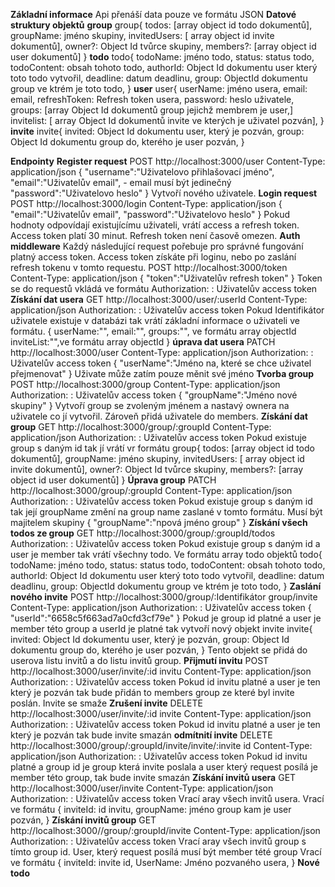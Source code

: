 **Základní informace**
Api přenáší data pouze ve formátu JSON
**Datové struktury objektů**
    **group**
        group{
            todos: [array object id todo dokumentů],
            groupName: jméno skupiny,
            invitedUsers: [ array object id invite dokumentů],
            owner?: Object Id tvůrce skupiny,
            members?: [array object id user dokumentů]
        }
    **todo**
        todo{
            todoName: jméno todo,
            status:  status todo,
            todoContent: obsah tohoto todo,
            authorId: Object Id dokumentu user který toto todo vytvořil,
            deadline: datum deadlinu,
            group: ObjectId dokumentu group ve ktrém je toto todo,
        }
    **user**
        user{
            userName: jméno usera,
            email: email,
            refreshToken: Refresh token usera,
            password:  heslo uživatele,
            groups: [array Object Id dokumentů group jejichž membrem je user,]
            invitelist: [ array Object Id dokumentů invite ve kterých je uživatel pozván],
        }
    **invite**
       invite{
            invited:  Object Id dokumentu user, který je pozván,
            group: Object Id dokumentu group do, kterého je user pozván,
        }

**Endpointy**
    **Register request**
        POST http://localhost:3000/user
        Content-Type: application/json
        {
            "username":"Uživatelovo přihlašovací jméno",
            "email":"Uživatelův email", - email musí být jedinečný
            "password":"Uživatelovo heslo"
        }
        Vytvoří nového uživatele. 
    **Login request**
        POST http://localhost:3000/login
        Content-Type: application/json
        {
            "email":"Uživatelův email",
            "password":"Uživatelovo heslo"
        }
        Pokud hodnoty odpovídají existujícímu uživateli, vrátí access a refresh token. Access token platí 30 minut. Refresh token není časově omezen.
    **Auth middleware**
        Každý následující request pořebuje pro správné fungování platný access token. 
        Access token získáte při loginu, nebo po zaslání refresh tokenu v tomto requestu.
            POST http://localhost:3000/token
            Content-Type: application/json
            {
                "token":"Uživatelův refresh token"
            }
        Token se do requestů vkládá ve formátu Authorization: : Uživatelův access token
    **Získání dat usera**
        GET http://localhost:3000/user/:userId
        Content-Type: application/json
        Authorization: : Uživatelův access token
        Pokud Identifikátor uživatele existuje v databázi tak vrátí základní informace o uživateli ve formátu.
        {
            userName:"",
            email:"",
            groups:"", ve formátu array objectId
            inviteList:"",ve formátu array objectId
        }
    **úprava dat usera**
        PATCH http://localhost:3000/user
        Content-Type: application/json
        Authorization: : Uživatelův access token
        {
            "userName":"Jméno na, které se chce uživatel přejmenovat"
        }
        Uživate může zatím pouze měnit své jméno
    **Tvorba group**
        POST http://localhost:3000/group
        Content-Type: application/json
        Authorization: : Uživatelův access token
        {
            "groupName":"Jméno nové skupiny"
        }
        Vytvoří group se zvoleným jménem a nastavý ownera na uživatele co jí vytvořil. Zároveň přidá uživatele  do members.
    **Získání dat group**
        GET http://localhost:3000/group/:groupId
        Content-Type: application/json
        Authorization: : Uživatelův access token
        Pokud existuje group s daným id tak jí vrátí vr formátu
            group{
                todos: [array object id todo dokumentů],
                groupName: jméno skupiny,
                invitedUsers: [ array object id invite dokumentů],
                owner?: Object Id tvůrce skupiny,
                members?: [array object id user dokumentů]
            }
    **Úprava group**
        PATCH http://localhost:3000/group/:groupId
        Content-Type: application/json
        Authorization: : Uživatelův access token
            Pokud existuje group s daným id tak její groupName změní na group name zaslané v tomto formátu.
            Musí být majitelem skupiny
            {
                "groupName":"npová jméno group"
            }
    **Získání všech todos ze group**
        GET http://localhost:3000/group/:groupId/todos
        Authorization: : Uživatelův access token
            Pokud existuje group s daným id a user je member tak vrátí všechny todo. Ve formátu array todo objektů
                todo{
                        todoName: jméno todo,
                        status:  status todo,
                        todoContent: obsah tohoto todo,
                        authorId: Object Id dokumentu user který toto todo vytvořil,
                        deadline: datum deadlinu,
                        group: ObjectId dokumentu group ve ktrém je toto todo,
                    }
    **Zaslání nového invite**
        POST http://localhost:3000/group/:Identifikátor group/invite
        Content-Type: application/json
        Authorization: : Uživatelův access token
            {
                "userId":"6658c5f663ad7a0cfd3cf79e"
            }
        Pokud je group id platné a user je member této group a userId je platné tak vytvoří nový objekt invite
            invite{
                invited:  Object Id dokumentu user, který je pozván,
                group: Object Id dokumentu group do, kterého je user pozván,
            }
        Tento objekt se přidá do userova listu invitů a do listu invitů group.
    **Přijmutí invitu**
        POST http://localhost:3000/user/invite/:id invitu
        Content-Type: application/json
        Authorization: : Uživatelův access token
        Pokud id invitu platné a user je ten který je pozván tak bude přidán to members group ze které byl invite poslán.
        Invite se smaže
    **Zrušení invite**
        DELETE  http://localhost:3000/user/invite/:id invite
        Content-Type: application/json
        Authorization: : Uživatelův access token
        Pokud id invitu platné a user je ten který je pozván tak bude invite smazán
    **odmítnití invite**
        DELETE  http://localhost:3000/group/:groupId/invite/invite/:invite id
        Content-Type: application/json
        Authorization: : Uživatelův access token
        Pokud id invitu platné a group id je group která invite poslala a user který request posílá je member této group, tak bude invite smazán
    **Získání invitů usera**
        GET  http://localhost:3000/user/invite
        Content-Type: application/json
        Authorization: : Uživatelův access token
        Vrací aray všech invitů usera.
        Vrací ve formátu
            {
                inviteId: id invitu,
                groupName: jméno group kam je user pozván,
            }
    **Získání invitů group**
        GET  http://localhost:3000//group/:groupId/invite
        Content-Type: application/json
        Authorization: : Uživatelův access token
        Vrací aray všech invitů group s tímto group id. User, který request posílá musí být member tété group
        Vrací ve formátu
            {
                inviteId: invite id,
                UserName: Jméno pozvaného usera,
            }
    **Nové todo**


